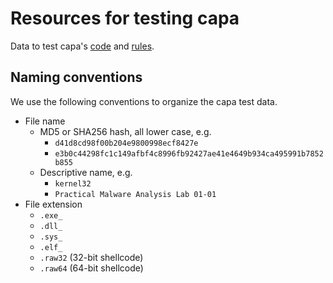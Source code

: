 # Resources for testing capa
Data to test capa's [code](https://github.com/mandiant/capa) and [rules](https://github.com/mandiant/capa-rules).

## Naming conventions
We use the following conventions to organize the capa test data.

- File name
  - MD5 or SHA256 hash, all lower case, e.g.
    - `d41d8cd98f00b204e9800998ecf8427e`
    - `e3b0c44298fc1c149afbf4c8996fb92427ae41e4649b934ca495991b7852b855`
  - Descriptive name, e.g.
    - `kernel32`
    - `Practical Malware Analysis Lab 01-01`
- File extension
  - `.exe_`
  - `.dll_`
  - `.sys_`
  - `.elf_`
  - `.raw32` (32-bit shellcode)
  - `.raw64` (64-bit shellcode)
